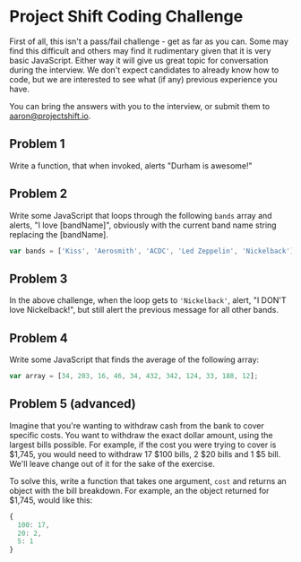 # Project Shift Coding Challenge

First of all, this isn't a pass/fail challenge - get as far as you can. Some may find this difficult and others may find it rudimentary given that it is very basic JavaScript. Either way it will give us great topic for conversation during the interview. We don't expect candidates to already know how to code, but we are interested to see what (if any) previous experience you have.

You can bring the answers with you to the interview, or submit them to aaron@projectshift.io.

## Problem 1
Write a function, that when invoked, alerts "Durham is awesome!"

## Problem 2
Write some JavaScript that loops through the following `bands` array and alerts, "I love [bandName]", obviously with the current band name string replacing the [bandName].

```JavaScript
var bands = ['Kiss', 'Aerosmith', 'ACDC', 'Led Zeppelin', 'Nickelback'];
```

## Problem 3
In the above challenge, when the loop gets to `'Nickelback'`, alert, "I DON'T love Nickelback!", but still alert the previous message for all other bands.

## Problem 4
Write some JavaScript that finds the average of the following array:

```JavaScript
var array = [34, 203, 16, 46, 34, 432, 342, 124, 33, 188, 12];
```

## Problem 5 (advanced)
Imagine that you're wanting to withdraw cash from the bank to cover specific costs. You want to withdraw the exact dollar amount, using the largest bills possible. For example, if the cost you were trying to cover is $1,745, you would need to withdraw 17 $100 bills, 2 $20 bills and 1 $5 bill. We'll leave change out of it for the sake of the exercise.

To solve this, write a function that takes one argument, `cost` and returns an object with the bill breakdown. For example, an the object returned for $1,745, would like this:

```JavaScript
{
  100: 17,
  20: 2,
  5: 1
}
```
